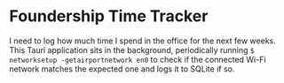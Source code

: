# Foundership Time Tracker

I need to log how much time I spend in the office for the next few weeks.
This Tauri application sits in the background, periodically running `$ networksetup -getairportnetwork en0` to check
if the connected Wi-Fi network matches the expected one and logs it to SQLite if so.